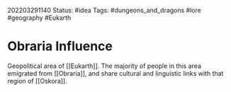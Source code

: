 202203291140
Status: #idea
Tags: #dungeons_and_dragons #lore #geography #Eukarth 

# Obraria Influence
Geopolitical area of [[Eukarth]]. The majority of people in this area emigrated from [[Obraria]], and share cultural and linguistic links with that region of [[Oskora]].
